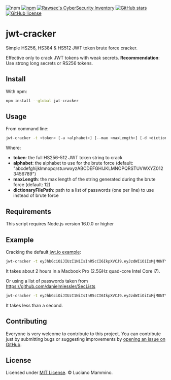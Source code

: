  ![npm](https://img.shields.io/npm/dt/jwt-cracker.svg)
 [![npm](https://img.shields.io/npm/v/jwt-cracker.svg)](https://www.npmjs.com/package/jwt-cracker)
 [![Rawsec's CyberSecurity Inventory](https://inventory.raw.pm/img/badges/Rawsec-inventoried-FF5050_flat.svg)](https://inventory.raw.pm/tools.html#jwt-cracker)
 [![GitHub stars](https://img.shields.io/github/stars/lmammino/jwt-cracker.svg)](https://github.com/lmammino/jwt-cracker/stargazers)
 [![GitHub license](https://img.shields.io/github/license/lmammino/jwt-cracker.svg)](https://github.com/lmammino/jwt-cracker/blob/master/LICENSE)

# jwt-cracker

Simple HS256, HS384 & HS512 JWT token brute force cracker.

Effective only to crack JWT tokens with weak secrets.
**Recommendation**: Use strong long secrets or RS256 tokens.


## Install

With npm:

```bash
npm install --global jwt-cracker
```


## Usage

From command line:

```bash
jwt-cracker -t <token> [-a <alphabet>] [--max <maxLength>] [-d <dictionaryFilePath>]
```

Where:

* **token**: the full HS256-512 JWT token string to crack
* **alphabet**: the alphabet to use for the brute force (default: "abcdefghijklmnopqrstuvwxyzABCDEFGHIJKLMNOPQRSTUVWXYZ0123456789")
* **maxLength**: the max length of the string generated during the brute force (default: 12)
* **dictionaryFilePath**: path to a list of passwords (one per line) to use instead of brute force

## Requirements

This script requires Node.js version 16.0.0 or higher

## Example

Cracking the default [jwt.io example](https://jwt.io):

```bash
jwt-cracker -t eyJhbGciOiJIUzI1NiIsInR5cCI6IkpXVCJ9.eyJzdWIiOiIxMjM0NTY3ODkwIiwibmFtZSI6IkpvaG4gRG9lIiwiYWRtaW4iOnRydWV9.TJVA95OrM7E2cBab30RMHrHDcEfxjoYZgeFONFh7HgQ -a abcdefghijklmnopqrstuwxyz --max 6
```

It takes about 2 hours in a Macbook Pro (2.5GHz quad-core Intel Core i7).

Or using a list of passwords taken from https://github.com/danielmiessler/SecLists

```bash
jwt-cracker -t eyJhbGciOiJIUzI1NiIsInR5cCI6IkpXVCJ9.eyJzdWIiOiIxMjM0NTY3ODkwIiwibmFtZSI6IkpvaG4gRG9lIiwiYWRtaW4iOnRydWV9.TJVA95OrM7E2cBab30RMHrHDcEfxjoYZgeFONFh7HgQ -d darkweb2017-top10000.txt
```

It takes less than a second.

## Contributing

Everyone is very welcome to contribute to this project.
You can contribute just by submitting bugs or suggesting improvements by
[opening an issue on GitHub](https://github.com/lmammino/jwt-cracker/issues).


## License

Licensed under [MIT License](LICENSE). © Luciano Mammino.
